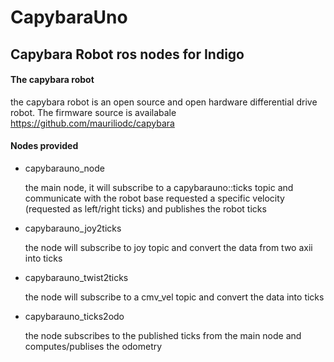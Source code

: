 # CapybaraUno
## Capybara Robot ros nodes for Indigo 

#### The capybara robot
the capybara robot is an open source and open hardware differential drive robot. The firmware source is availabale https://github.com/mauriliodc/capybara

#### Nodes provided

* capybarauno_node

  the main node, it will subscribe to a capybarauno::ticks topic and communicate with the robot base requested a specific velocity (requested as left/right ticks) and publishes the robot ticks
* capybarauno_joy2ticks

  the node will subscribe to joy topic and convert the data from two axii into ticks
* capybarauno_twist2ticks

  the node will subscribe to a cmv_vel topic and convert the data into ticks
* capybarauno_ticks2odo

  the node subscribes to the published ticks from the main node and computes/publises the odometry
